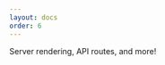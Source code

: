 ```yaml
---
layout: docs
order: 6
---
```


<app-heading-box heading="Server Rendering">
  <p>Server rendering, API routes, and more!</p>
</app-heading-box>
